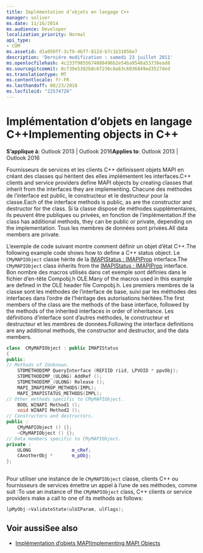 ```yaml
---
title: Implémentation d’objets en langage C++
manager: soliver
ms.date: 11/16/2014
ms.audience: Developer
localization_priority: Normal
api_type:
- COM
ms.assetid: d1a050ff-3cf9-4bf7-812d-b7c1b31056e7
description: 'Derniére modification : samedi 23 juillet 2011'
ms.openlocfilehash: 4c233f9855674080496b2e54ba9548a53738ead8
ms.sourcegitcommit: 0cf39e5382b8c6f236c8a63c6036849ed3527ded
ms.translationtype: MT
ms.contentlocale: fr-FR
ms.lasthandoff: 08/23/2018
ms.locfileid: "22574726"
---
```

# <a name="implementing-objects-in-c"></a><span data-ttu-id="0a562-103">Implémentation d’objets en langage C++</span><span class="sxs-lookup"><span data-stu-id="0a562-103">Implementing objects in C++</span></span>

<span data-ttu-id="0a562-104">**S’applique à**: Outlook 2013 | Outlook 2016</span><span class="sxs-lookup"><span data-stu-id="0a562-104">**Applies to**: Outlook 2013 | Outlook 2016</span></span> 
  
<span data-ttu-id="0a562-105">Fournisseurs de services et les clients C++ définissent objets MAPI en créant des classes qui héritent des elles implémentent les interfaces.</span><span class="sxs-lookup"><span data-stu-id="0a562-105">C++ clients and service providers define MAPI objects by creating classes that inherit from the interfaces they are implementing.</span></span> <span data-ttu-id="0a562-106">Chacune des méthodes de l’interface est public, le constructeur et le destructeur pour la classe.</span><span class="sxs-lookup"><span data-stu-id="0a562-106">Each of the interface methods is public, as are the constructor and destructor for the class.</span></span> <span data-ttu-id="0a562-107">Si la classe dispose de méthodes supplémentaires, ils peuvent être publiques ou privées, en fonction de l’implémentation.</span><span class="sxs-lookup"><span data-stu-id="0a562-107">If the class has additional methods, they can be public or private, depending on the implementation.</span></span> <span data-ttu-id="0a562-108">Tous les membres de données sont privées.</span><span class="sxs-lookup"><span data-stu-id="0a562-108">All data members are private.</span></span> 
  
<span data-ttu-id="0a562-109">L’exemple de code suivant montre comment définir un objet d’état C++.</span><span class="sxs-lookup"><span data-stu-id="0a562-109">The following example code shows how to define a C++ status object.</span></span> <span data-ttu-id="0a562-110">Le `CMyMAPIObject` classe hérite de la [IMAPIStatus : IMAPIProp](imapistatusimapiprop.md) interface.</span><span class="sxs-lookup"><span data-stu-id="0a562-110">The  `CMyMAPIObject` class inherits from the [IMAPIStatus : IMAPIProp](imapistatusimapiprop.md) interface.</span></span> <span data-ttu-id="0a562-111">Bon nombre des macros utilisés dans cet exemple sont définies dans le fichier d’en-tête Compobj.h OLE.</span><span class="sxs-lookup"><span data-stu-id="0a562-111">Many of the macros used in this example are defined in the OLE header file Compobj.h.</span></span> <span data-ttu-id="0a562-112">Les premiers membres de la classe sont les méthodes de l’interface de base, suivi par les méthodes des interfaces dans l’ordre de l’héritage des autorisations héritées.</span><span class="sxs-lookup"><span data-stu-id="0a562-112">The first members of the class are the methods of the base interface, followed by the methods of the inherited interfaces in order of inheritance.</span></span> <span data-ttu-id="0a562-113">Les définitions d’interface sont d’autres méthodes, le constructeur et destructeur et les membres de données.</span><span class="sxs-lookup"><span data-stu-id="0a562-113">Following the interface definitions are any additional methods, the constructor and destructor, and the data members.</span></span> 
  
```cpp
class  CMyMAPIObject : public IMAPIStatus
{
public:
// Methods of IUnknown.
    STDMETHODIMP QueryInterface (REFIID riid, LPVOID * ppvObj);
    STDMETHODIMP_(ULONG) AddRef ();
    STDMETHODIMP_(ULONG) Release ();
    MAPI_IMAPIPROP_METHODS(IMPL);
    MAPI_IMAPISTATUS_METHODS(IMPL);
// Other methods specific to CMyMAPIObject.
    BOOL WINAPI Method1 ();
    void WINAPI Method2 ();
// Constructors and destructors.
public :
    CMyMAPIObject () {};
    ~CMyMAPIObject () {};
// Data members specific to CMyMAPIObject.
private :
    ULONG               m_cRef;
    CAnotherObj *       m_pObj;
};
 
```

<span data-ttu-id="0a562-114">Pour utiliser une instance de le `CMyMAPIObject` classe, clients C++ ou fournisseurs de services émettre un appel à l’une de ses méthodes, comme suit :</span><span class="sxs-lookup"><span data-stu-id="0a562-114">To use an instance of the  `CMyMAPIObject` class, C++ clients or service providers make a call to one of its methods as follows:</span></span> 
  
```cpp
lpMyObj->ValidateState(ulUIParam, ulFlags);

```

## <a name="see-also"></a><span data-ttu-id="0a562-115">Voir aussi</span><span class="sxs-lookup"><span data-stu-id="0a562-115">See also</span></span>

- [<span data-ttu-id="0a562-116">Implémentation d’objets MAPI</span><span class="sxs-lookup"><span data-stu-id="0a562-116">Implementing MAPI Objects</span></span>](implementing-mapi-objects.md)

